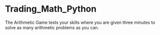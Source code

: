 # Trading_Math_Python
The Arithmetic Game tests your skills where you are given three minutes to solve as many arithmetic problems as you can.
